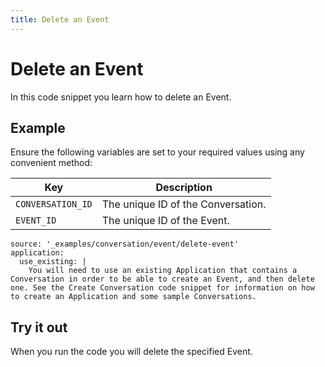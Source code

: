 ```yaml
---
title: Delete an Event
---
```


# Delete an Event

In this code snippet you learn how to delete an Event.

## Example

Ensure the following variables are set to your required values using any convenient method:

Key | Description
-- | --
`CONVERSATION_ID` | The unique ID of the Conversation.
`EVENT_ID` | The unique ID of the Event.

```code_snippets
source: '_examples/conversation/event/delete-event'
application:
  use_existing: |
    You will need to use an existing Application that contains a Conversation in order to be able to create an Event, and then delete one. See the Create Conversation code snippet for information on how to create an Application and some sample Conversations.
```

## Try it out

When you run the code you will delete the specified Event.

